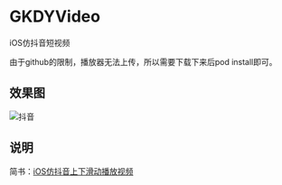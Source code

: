 # GKDYVideo
iOS仿抖音短视频

由于github的限制，播放器无法上传，所以需要下载下来后pod install即可。

## 效果图
![抖音](https://github.com/QuintGao/GKDYVideo/blob/master/douyin.gif)

## 说明
简书：[iOS仿抖音上下滑动播放视频](https://www.jianshu.com/p/36a4e57f1a53)
